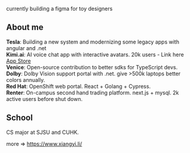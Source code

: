 currently building a figma for toy designers

## About me
**Tesla**: Building a new system and modernizing some legacy apps with angular and .net  
**Kimi.ai**: AI voice chat app with interactive avatars. 20k users - Link here [App Store](https://apps.apple.com/us/app/kimi-ai-game-with-ai/id6478798034)  
**Venice**: Open-source contribution to better sdks for TypeScript devs.  
**Dolby**: Dolby Vision support portal with .net. give >500k laptops better colors annually.  
**Red Hat**: OpenShift web portal. React + Golang + Cypress.   
**Renter**: On-campus second hand trading platform. next.js + mysql. 2k active users before shut down. 
## School 
CS major at SJSU and CUHK. 

more => https://www.xiangyi.li/
